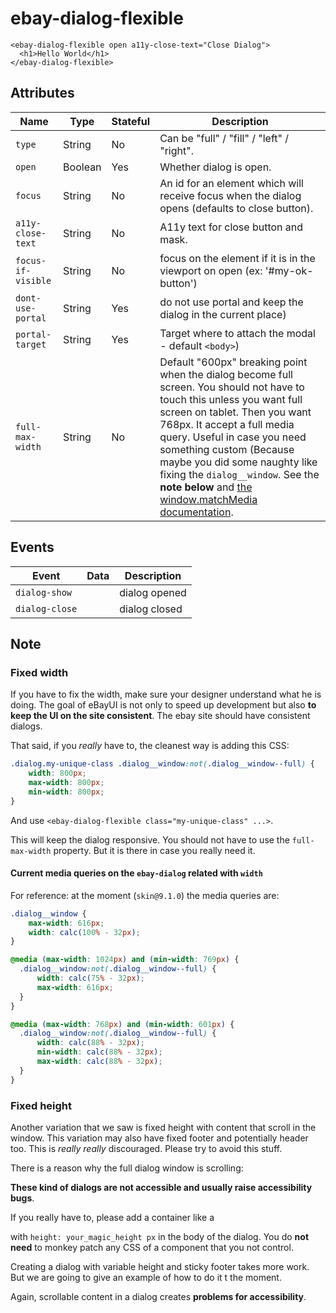 # ebay-dialog-flexible

```marko
<ebay-dialog-flexible open a11y-close-text="Close Dialog">
  <h1>Hello World</h1>
</ebay-dialog-flexible>
```

## Attributes
Name | Type | Stateful | Description
--- | --- | --- | ---
`type` | String | No | Can be "full" / "fill" / "left" / "right".
`open` | Boolean | Yes | Whether dialog is open.
`focus` | String | No | An id for an element which will receive focus when the dialog opens (defaults to close button).
`a11y-close-text` | String | No | A11y text for close button and mask.
`focus-if-visible` | String | No | focus on the element if it is in the viewport on open (ex: '#my-ok-button')
`dont-use-portal` | String | Yes | do not use portal and keep the dialog in the current place)
`portal-target` | String | Yes | Target where to attach the modal - default `<body>`)
`full-max-width` | String | No | Default "600px" breaking point when the dialog become full screen. You should not have to touch this unless you want full screen on tablet. Then you want 768px. It accept a full media query. Useful in case you need something custom (Because maybe you did some naughty like fixing the `dialog__window`. See the **note below** and [the window.matchMedia documentation](https://developer.mozilla.org/en-US/docs/Web/API/Window/matchMedia).  

## Events
Event | Data | Description
--- | --- | ---
`dialog-show` |  | dialog opened
`dialog-close` |  | dialog closed

## Note

### Fixed width
If you have to fix the width, make sure your designer understand what he is doing.  The goal of eBayUI is not only to speed up development but also **to keep the UI on the site consistent**. The ebay site should have consistent dialogs.

That said, if you *really* have to, the cleanest way is adding this CSS:

```css
.dialog.my-unique-class .dialog__window:not(.dialog__window--full) {
    width: 800px;
    max-width: 800px;
    min-width: 800px;
}
```

And use `<ebay-dialog-flexible class="my-unique-class" ...>`.

This will keep the dialog responsive. You should not have to use the `full-max-width` property. But it is there in case you really need it.

#### Current media queries on the `ebay-dialog` related with `width`

For reference: at the moment (`skin@9.1.0`) the media queries are:

```css
.dialog__window {
    max-width: 616px;
    width: calc(100% - 32px);
}

@media (max-width: 1024px) and (min-width: 769px) {
  .dialog__window:not(.dialog__window--full) {
      width: calc(75% - 32px);
      max-width: 616px;
  }
}

@media (max-width: 768px) and (min-width: 601px) {
  .dialog__window:not(.dialog__window--full) {
      width: calc(88% - 32px);
      min-width: calc(88% - 32px);
      max-width: calc(88% - 32px);
  }
}
```

### Fixed height
Another variation that we saw is fixed height with content that scroll in the window. This variation may also have fixed footer and potentially header too. This is _really really_ discouraged. Please try to avoid this stuff. 

There is a reason why the full dialog window is scrolling:

**These kind of dialogs are not accessible and usually raise accessibility bugs**. 

If you really have to, please add a container like a <div> with `height: your_magic_height px` in the body of the dialog. 
You do **not need** to monkey patch any CSS of a component that you not control.

Creating a dialog with variable height and sticky footer takes more work. But we are going to give an example of how to do it t the moment.

Again, scrollable content in a dialog creates **problems for accessibility**.

